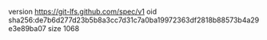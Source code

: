version https://git-lfs.github.com/spec/v1
oid sha256:de7b6d277d23b5b8a3cc7d31c7a0ba19972363df2818b88573b4a29e3e89ba07
size 1068
